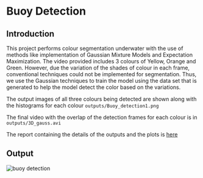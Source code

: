 # Buoy Detection

## Introduction 

This project performs colour segmentation underwater with the use of methods like implementation of Gaussian Mixture Models and Expectation Maximization.
The video provided includes 3 colours of Yellow, Orange and Green. However, due the variation of the shades of colour in each frame, conventional techniques could not be implemented for segmentation. Thus, we use the Gaussian techniques to train the model using the data set that is generated to help the model detect the color based on the variations. 

The output images of all three colours being detected are shown along with the histograms for each colour ``outputs/Buoy_detection1.png``

The final video with the overlap of the detection frames for each colour is in ``outputs/3D_gauss.avi``

The report containing the details of the outputs and the plots is [here](https://github.com/kmushty/Buoy_Detection/blob/main/Project_3_Report.pdf) 


## Output 

![buoy detection](Buoy_detection1.png)


